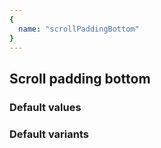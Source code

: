```yaml
---
{
  name: "scrollPaddingBottom"
}
---
```


## Scroll padding bottom

### Default values
<!-- defaults.values.start -->
<!-- defaults.values.end -->


### Default variants
<!-- defaults.variants.start -->
<!-- defaults.variants.end -->

